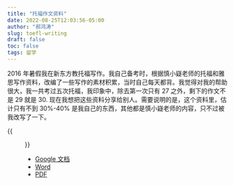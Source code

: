 ```yaml
---
title: "托福作文资料"
date: 2022-08-25T12:03:56-05:00
author: "郝鸿涛"
slug: toefl-writing
draft: false
toc: false
tags: 留学
---
```


2016 年暑假我在新东方教托福写作。我自己备考时，根据慎小嶷老师的托福和雅思写作资料，改编了一些写作的素材积累，当时自己每天都背。我觉得对我的帮助很大，我一共考过五次托福，我印象中，除去第一次只有 27 之外，剩下的作文不是 29 就是 30. 现在我想把这些资料分享给别人。需要说明的是，这个资料里，估计只有不到 30%-40% 是我自己的东西，其他都是慎小嶷老师的内容，只不过被我改写了一下。

{{<figure src="/media/cnblog/toefl-score.png" caption="我的托福分数">}}


- [Google 文档](https://docs.google.com/document/d/1u4TuCv_ARNt_iaAfAhs8rNGK6a3g1XO_DnZYk6W90Fs/edit?usp=sharing)
- [Word](/files/toefl-writing.docx)
- [PDF](/files/toefl-writing.pdf)

